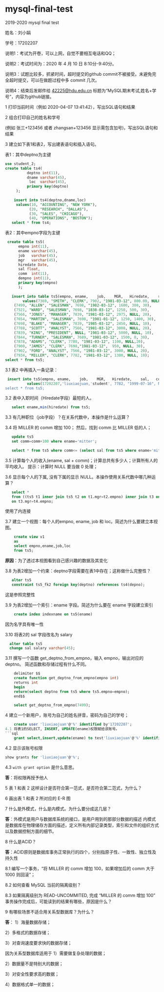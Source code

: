 # mysql-final-test

2019-2020 mysql final test

姓名：刘小娟

学号：17202207

说明1：考试为开卷，可以上网，自觉不要相互电话和QQ；

说明2：考试时间为：2020 年 4 月 10 日 8:10分-9:40分。

说明3：试题比较多，抓紧时间，超时提交的github commit不被接受。未避免完全超时提交，可以在做题过程中多 commit 几次。

说明4：结束后发邮件给 42225@hdu.edu.cn 标题为“MySQL期末考试,姓名+学号”，内容为github链接。


1 打印当前时间（例如 2020-04-07 13:41:42），写出SQL语句和结果

2 组合打印自己的姓名和学号

(例如 张三+123456 或者 zhangsan+123456 显示需包含加号)，写出SQL语句和结果

3 建立如下表1和表2，写出建表语句和插入语句。

表1：其中deptno为主键
```sql
use student_2;
create table ts4(
          deptno int(11),
          dname varchar(45),  
           loc  varchar(45),
          primary key(deptno)
     );
    
    insert into ts4(deptno,dname,loc)
     values(10, "ACCOUNTING", "NEW YORK"),
           (20, "RESEARCH", "DALLAS"),
           (30, "SALES", "CHICAGO"),
           (40, "OPERATIONS", "BOSTON");
   select * from ts4;
```



表2：其中empno字段为主键
```sql
 create table ts5(
      empno int(11),
      ename varchar(45),
      job   varchar(45),
      mgr   varchar(45),
      hiredate Date,
      sal float,
      comm  int(11),
      dempno int(11),
      primary key(empno)
      );
      
   insert into table ts5(empno, ename,    job,    MGR,   Hiredate,    sal,   comm, deptno)
        values(7369, "SMITH", "CLERK", 7902, "1981-03-12", 800.00, NULL, 20),
	(7499, "ALLEN", "SALESMAN", 7698, "1982-03-12", 1600, 300, 30),
	(7521, "WARD", "SALESMAN", 7698, "1838-03-12", 1250, 500, 30),
	(7566, "JONES", "MANAGER", 7839, "1981-03-12", 2975, NULL, 20),
	(7654, "MARTIN", "SALESMAN", 7698, "1981-01-12", 1250, 1400, 30),
	(7698, "BLAKE", "MANAGER", 7839, "1985-03-12", 2450, NULL, 10),
	(7788, "SCOTT", "ANALYST", 7566, "1981-03-12", 3000, NULL, 20),
	(7839, "KING", "PRESIDENT", NULL, "1981-03-12", 5000, NULL, 10),
	(7844, "TURNER", "SALESMAN", 7689, "1981-03-12", 1500, 0, 30),
	(7878, "ADAMS", "CLERK", 7788, "1981-03-12", 1100, NULL,20),
	(7900, "JAMES", "CLERK", 7698,"1981-03-12",  950, NULL, 30),
	(7902, "FORD", "ANALYST", 7566, "1981-03-12", 3000, NULL, 20),
	(7934, "MILLER", "CLERK", 7782, "1981-03-12", 1300, NULL, 10);
select * from ts5;
```


3.1 表2 中再插入一条记录：
```sql
 insert into ts5(empno, ename,    job,    MGR,   Hiredate,    sal,   comm, deptno)
          values(17202207,'liuxiaojuan,'student', 7782, "1999-07-16", NULL, NULL, 10);
select * from ts5;
```


3.2 表中入职时间（Hiredate字段）最短的人。
```sql
   select ename,min(hiredate) from ts5;
```



3.3 有几种职位（job字段）？在关系代数中，本操作是什么运算？

3.4 将 MILLER 的 comm 增加 100； 然后，找到 comm 比 MILLER 低的人；
```sql
   update ts5
   set comm=comm+100 where ename='mitter';
   
   select * from ts5 where comm<= (select sal from ts5 where ename='mitter');
```





3.5 计算每个人的收入(ename, sal + comm)；计算总共有多少人；计算所有人的平均收入。 提示：计算时 NULL 要当做 0 处理； 

3.6 显示每个人的下属, 没有下属的显示 NULL。本操作使用关系代数中哪几种运算？
```sql
   select *
   from ((ts5 t1 inner join ts5 t2 on t1.mgr=t2.empno) inner join t3 on t2.mgr=t3.empno) inner join t4 
   on t3.mgr=t4.empno;
```
使用了内连接



3.7 建立一个视图：每个人的empno, ename, job 和 loc。简述为什么要建立本视图。
```sql
    create view v1
    as
    select empno,ename,job,loc
    from ts5;
 ```
 **原因**：为了透过本视图看到自己感兴趣的数据及其变化
 
 


3.8 为表2增加一个约束：deptno字段需要在表1中存在；这称做什么完整性？
```sql
   alter ts5
   constraint ts5_fk2 foreign key(deptno) references ts4(depno);
```
这是参照完整性


3.9 为表2增加一个索引：ename 字段。简述为什么要在 ename 字段建立索引
```sql
    create index indexname on ts5(ename)
```
因为名字具有唯一性


3.10 将表2的 sal 字段改名为 salary
```sql
  alter table ts5
  change sal salary varchar(45);
```

3.11 撰写一个函数 get_deptno_from_empno，输入 empno，输出对应的 deptno。 简述函数和存储过程有什么不同。
```sql
    delimiter $$
    create function get_deptno_from_empno(empno int)
    returns int
    begin
    return(select deptno from ts5 where ts5.empno=empno);
    end$$
    
    select get_deptno_from_empno(7499);
```


4 建立一个新用户，账号为自己的姓名拼音，密码为自己的学号；
```sql
    create user 'liuxiaojuan'@'%' identified by'17202207';
4.1 将表1的SELECT, INSERT, UPDATE(ename)权限赋给该账号。
```sql 
    grant select,insert,update(ename) to test'liuxiaojuan'@'%' identified by'17202207';
```
4.2 显示该账号权限
```sql
show grants for 'liuxiaojuan'@'%';
```
4.3 `with grant option` 是什么意思。


**答**：将权限再授予他人

5 表 1 和表 2 这样设计是否符合第一范式，是否符合第二范式，为什么？

6 画出表 1 和表 2 所对应的 E-R 图

7 什么是外模式，什么是内模式。为什么要分成这几层？


**答**：外模式是用户与数据库系统的接口，是用户用到的那部分数据的描述
        内模式是数据库在物理储存方面的描述，定义所有内部记录类型，索引和文件的组织方式以及数据控制方面的细节。
	
8 什么是ACID？


**答**：ACID原则是数据库事务正常执行的四个，分别指原子性、一致性、独立性及持久性

8.1 编写一个事务，“将 MILLER 的 comm 增加 100，如果增加后的 comm 大于 1000 则回滚”；

8.2 如何查看 MySQL 当前的隔离级别？

8.3 如果隔离级别为 READ-UNCOMMITED, 完成 “MILLER 的 comm 增加 100” 事务操作完成后，可能读到的结果有哪些，原因是什么？

9 有哪些场景不适合用关系型数据库？为什么？


**答**：
1）海量数据存储；

2）多格式的数据存储；

3）对查询速度要求快的数据存储；


因为关系型数据库适用于
1）需要做复杂处理的数据；

2）数据量不是特别大的数据；

3）对安全性要求高的数据；

4）数据格式单一的数据；

